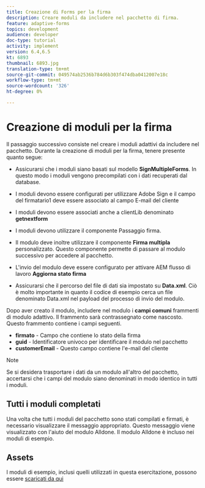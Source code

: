 ```yaml
---
title: Creazione di Forms per la firma
description: Creare moduli da includere nel pacchetto di firma.
feature: adaptive-forms
topics: development
audience: developer
doc-type: tutorial
activity: implement
version: 6.4,6.5
kt: 6893
thumbnail: 6893.jpg
translation-type: tm+mt
source-git-commit: 049574ab2536b784d6b303f474dba0412007e18c
workflow-type: tm+mt
source-wordcount: '326'
ht-degree: 0%

---
```



# Creazione di moduli per la firma

Il passaggio successivo consiste nel creare i moduli adattivi da includere nel pacchetto. Durante la creazione di moduli per la firma, tenere presente quanto segue:

* Assicurarsi che i moduli siano basati sul modello **SignMultipleForms**. In questo modo i moduli vengono precompilati con i dati recuperati dal database.

* I moduli devono essere configurati per utilizzare  Adobe Sign e il campo del firmatario1 deve essere associato al campo E-mail del cliente
* I moduli devono essere associati anche a clientLib denominato **getnextform**
* I moduli devono utilizzare il componente Passaggio firma.
* Il modulo deve inoltre utilizzare il componente **Firma multipla** personalizzato. Questo componente permette di passare al modulo successivo per accedere al pacchetto.
* L&#39;invio del modulo deve essere configurato per attivare AEM flusso di lavoro **Aggiorna stato firma**
* Assicurarsi che il percorso del file di dati sia impostato su **Data.xml**. Ciò è molto importante in quanto il codice di esempio cerca un file denominato Data.xml nel payload del processo di invio del modulo.

Dopo aver creato il modulo, includere nel modulo i **campi comuni** frammenti di modulo adattivo. Il frammento sarà contrassegnato come nascosto. Questo frammento contiene i campi seguenti.

* **firmato**  - Campo che contiene lo stato della firma
* **guid**  - Identificatore univoco per identificare il modulo nel pacchetto
* **customerEmail**  - Questo campo contiene l&#39;e-mail del cliente



>[!NOTE]
>Se si desidera trasportare i dati da un modulo all&#39;altro del pacchetto, accertarsi che i campi del modulo siano denominati in modo identico in tutti i moduli.

## Tutti i moduli completati

Una volta che tutti i moduli del pacchetto sono stati compilati e firmati, è necessario visualizzare il messaggio appropriato. Questo messaggio viene visualizzato con l&#39;aiuto del modulo Alldone. Il modulo Alldone è incluso nei moduli di esempio.

## Assets

I moduli di esempio, inclusi quelli utilizzati in questa esercitazione, possono essere [scaricati da qui](assets/forms-for-signing.zip)

